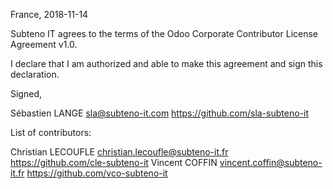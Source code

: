 France, 2018-11-14

Subteno IT agrees to the terms of the Odoo Corporate Contributor License
Agreement v1.0.

I declare that I am authorized and able to make this agreement and sign this
declaration.

Signed,

Sébastien LANGE sla@subteno-it.com https://github.com/sla-subteno-it

List of contributors:

Christian LECOUFLE christian.lecoufle@subteno-it.fr https://github.com/cle-subteno-it
Vincent COFFIN vincent.coffin@subteno-it.fr https://github.com/vco-subteno-it
